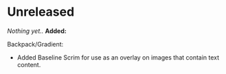 # Unreleased

_Nothing yet.._
**Added:**

Backpack/Gradient:
  - Added Baseline Scrim for use as an overlay on images that contain text content.

